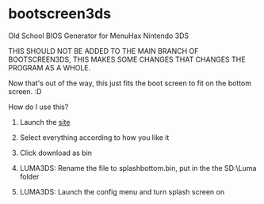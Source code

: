 # bootscreen3ds
Old School BIOS Generator for MenuHax Nintendo 3DS

THIS SHOULD NOT BE ADDED TO THE MAIN BRANCH OF BOOTSCREEN3DS, THIS MAKES SOME CHANGES THAT CHANGES THE PROGRAM AS A WHOLE.

Now that's out of the way, this just fits the boot screen to fit on the bottom screen. :D

How do I use this?

1. Launch the [site](Zmxhawrhbg.github.io/bootscreen3ds)

2. Select everything according to how you like it

3. Click download as bin

4. LUMA3DS: Rename the file to splashbottom.bin, put in the the SD:\Luma folder

5. LUMA3DS: Launch the config menu and turn splash screen on
